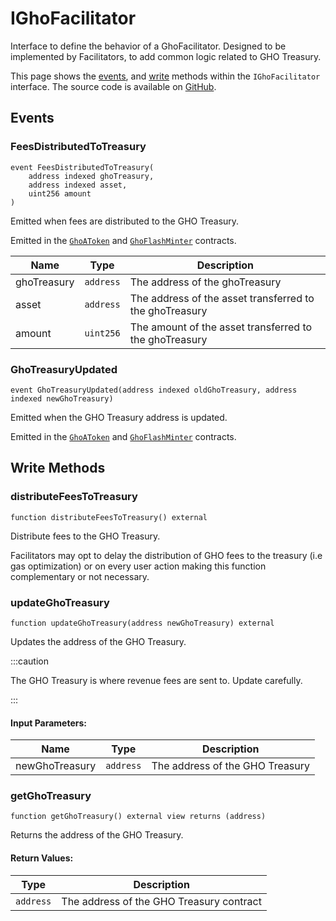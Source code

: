 # IGhoFacilitator

Interface to define the behavior of a GhoFacilitator. Designed to be implemented by Facilitators, to add common logic related to GHO Treasury.

This page shows the [events](#events), and [write](#write-methods) methods within the `IGhoFacilitator` interface. The source code is available on [GitHub](https://github.com/aave/gho-core/blob/main/src/contracts/gho/interfaces/IGhoFacilitator.sol).

## Events

### FeesDistributedToTreasury

```solidity
event FeesDistributedToTreasury(
    address indexed ghoTreasury,
    address indexed asset,
    uint256 amount
)
```

Emitted when fees are distributed to the GHO Treasury.

Emitted in the [`GhoAToken`](../../aave-facilitator/GhoAToken#distributefeestotreasury) and [`GhoFlashMinter`](../../flashmint-facilitator/GhoFlashMinter#distributefeestotreasury) contracts.

| Name        | Type      | Description                                             |
| ----------- | --------- | ------------------------------------------------------- |
| ghoTreasury | `address` | The address of the ghoTreasury                          |
| asset       | `address` | The address of the asset transferred to the ghoTreasury |
| amount      | `uint256` | The amount of the asset transferred to the ghoTreasury  |

### GhoTreasuryUpdated

```solidity
event GhoTreasuryUpdated(address indexed oldGhoTreasury, address indexed newGhoTreasury)
```

Emitted when the GHO Treasury address is updated.

Emitted in the [`GhoAToken`](../../aave-facilitator/GhoAToken#updateghotreasury) and [`GhoFlashMinter`](../../flashmint-facilitator/GhoFlashMinter#updateghotreasury) contracts.

## Write Methods

### distributeFeesToTreasury

```solidity
function distributeFeesToTreasury() external
```

Distribute fees to the GHO Treasury.

Facilitators may opt to delay the distribution of GHO fees to the treasury (i.e gas optimization) or on every user action making this function complementary or not necessary.

### updateGhoTreasury

```solidity
function updateGhoTreasury(address newGhoTreasury) external
```

Updates the address of the GHO Treasury.

:::caution

The GHO Treasury is where revenue fees are sent to. Update carefully.

:::

#### Input Parameters:

| Name           | Type      | Description                     |
| -------------- | --------- | ------------------------------- |
| newGhoTreasury | `address` | The address of the GHO Treasury |

### getGhoTreasury

```solidity
function getGhoTreasury() external view returns (address)
```

Returns the address of the GHO Treasury.

#### Return Values:

| Type      | Description                              |
| --------- | ---------------------------------------- |
| `address` | The address of the GHO Treasury contract |
